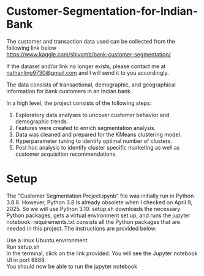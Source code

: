 # Customer-Segmentation-for-Indian-Bank

The customer and transaction data used can be collected from the following link below <br>
https://www.kaggle.com/shivamb/bank-customer-segmentation/

If the dataset and/or link no longer exists, please contact me at nathanling9730@gmail.com and I will send it to you accordingly.

The data consists of transactional, demographic, and geographical information for bank customers in an Indian bank.

In a high level, the project consists of the following steps:

1. Exploratory data analyses to uncover customer behavior and demographic trends. <br>
2. Features were created to enrich segmentation analysis. <br>
3. Data was cleaned and prepared for the KMeans clustering model. <br>
4. Hyperparameter tuning to identify optimal number of clusters. <br>
5. Post hoc analysis to identify cluster specific marketing as well as customer acquisition recommendations.

# Setup

The "Customer Segmentation Project.ipynb" file was initially run in Python 3.8.8. However, Python 3.8 is already obsolete when I checked on April 9, 2025. So we will use Python 3.10. setup.sh downloads the necessary Python packages, gets a virtual environment set up, and runs the jupyter notebook. requirements.txt consists all the Python packages that are needed in this project. The instructions are provided below.

Use a linux Ubuntu environment <br>
Run setup.sh <br>
In the terminal, click on the link provided. You will see the Jupyter notebook UI in port 8888. <br>
You should now be able to run the jupyter notebook
